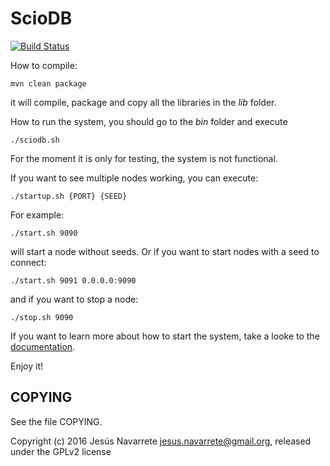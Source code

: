 ScioDB
=====

[![Build Status](https://travis-ci.org/sciodb/sciodb.svg?branch=master)](https://travis-ci.org/sciodb/sciodb)

How to compile:

```
mvn clean package
```

it will compile, package and copy all the libraries in the *lib* folder.

How to run the system, you should go to the *bin* folder and execute
```
./sciodb.sh
```

For the moment it is only for testing, the system is not functional.

If you want to see multiple nodes working, you can execute:

```
./startup.sh {PORT} {SEED}
```

For example:
```
./start.sh 9090
```
will start a node without seeds. Or if you want to start nodes with a seed to connect:

```
./start.sh 9091 0.0.0.0:9090
```

and if you want to stop a node:
```
./stop.sh 9090
```
If you want to learn more about how to start the system, take a looke to the [documentation](doc/Readme.md).

Enjoy it!

COPYING
-------

See the file COPYING.

Copyright (c) 2016 Jesús Navarrete <jesus.navarrete@gmail.org>, released under the GPLv2 license